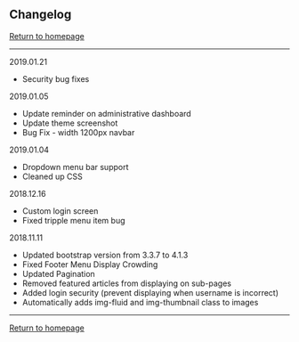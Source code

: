 ## Changelog
[Return to homepage](https://github.com/OAWest/wp-theme)

---

2019.01.21
- Security bug fixes

2019.01.05
- Update reminder on administrative dashboard
- Update theme screenshot
- Bug Fix - width 1200px navbar

2019.01.04
- Dropdown menu bar support
- Cleaned up CSS

2018.12.16
- Custom login screen
- Fixed tripple menu item bug

2018.11.11
- Updated bootstrap version from 3.3.7 to 4.1.3
- Fixed Footer Menu Display Crowding
- Updated Pagination
- Removed featured articles from displaying on sub-pages
- Added login security (prevent displaying when username is incorrect)
- Automatically adds img-fluid and img-thumbnail class to images

---

[Return to homepage](https://github.com/OAWest/wp-theme)
